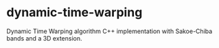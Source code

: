 # dynamic-time-warping
Dynamic Time Warping algorithm C++ implementation with Sakoe-Chiba bands and a 3D extension.
